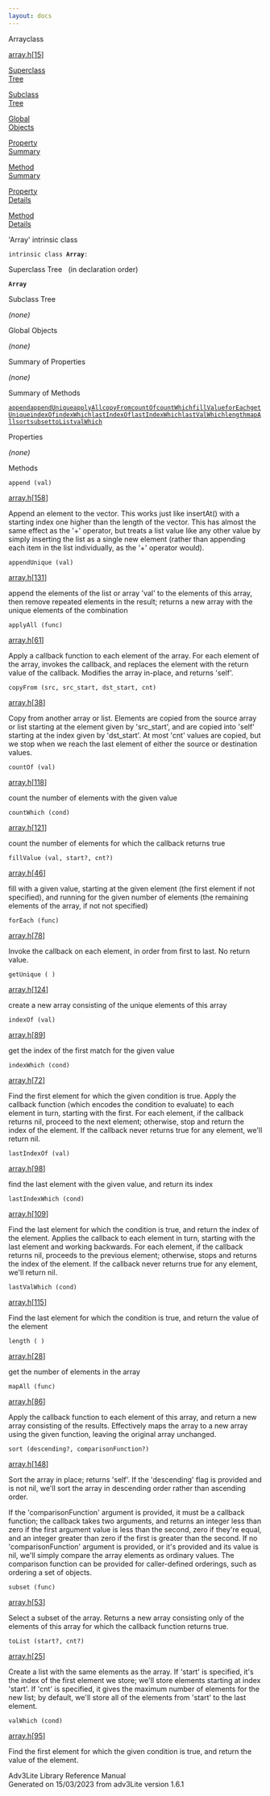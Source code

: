 ```yaml
---
layout: docs
---
```

<span class="title">Array</span><span class="type">class</span>

[array.h](../file/array.h.html)\[[15](../source/array.h.html#15)\]

[Superclass  
Tree](#_SuperClassTree_)

[Subclass  
Tree](#_SubClassTree_)

[Global  
Objects](#_ObjectSummary_)

[Property  
Summary](#_PropSummary_)

[Method  
Summary](#_MethodSummary_)

[Property  
Details](#_Properties_)

[Method  
Details](#_Methods_)



'Array' intrinsic class

`intrinsic class `**`Array`**` : `



<span id="_SuperClassTree_"></span>



<span class="hdln">Superclass Tree</span>   (in declaration order)



**`Array`**  
<span id="_SubClassTree_"></span>



<span class="hdln">Subclass Tree</span>  



*(none)* <span id="_ObjectSummary_"></span>



<span class="hdln">Global Objects</span>  



*(none)* <span id="_PropSummary_"></span>



<span class="hdln">Summary of Properties</span>  





*(none)* <span id="_MethodSummary_"></span>



<span class="hdln">Summary of Methods</span>  



[`append`](#append)[`appendUnique`](#appendUnique)[`applyAll`](#applyAll)[`copyFrom`](#copyFrom)[`countOf`](#countOf)[`countWhich`](#countWhich)[`fillValue`](#fillValue)[`forEach`](#forEach)[`getUnique`](#getUnique)[`indexOf`](#indexOf)[`indexWhich`](#indexWhich)[`lastIndexOf`](#lastIndexOf)[`lastIndexWhich`](#lastIndexWhich)[`lastValWhich`](#lastValWhich)[`length`](#length)[`mapAll`](#mapAll)[`sort`](#sort)[`subset`](#subset)[`toList`](#toList)[`valWhich`](#valWhich)

<span id="_Properties_"></span>



<span class="hdln">Properties</span>  



*(none)* <span id="_Methods_"></span>



<span class="hdln">Methods</span>  



<span id="append"></span>

`append (val)`

[array.h](../file/array.h.html)\[[158](../source/array.h.html#158)\]



Append an element to the vector. This works just like insertAt() with a
starting index one higher than the length of the vector. This has almost
the same effect as the '+' operator, but treats a list value like any
other value by simply inserting the list as a single new element (rather
than appending each item in the list individually, as the '+' operator
would).



<span id="appendUnique"></span>

`appendUnique (val)`

[array.h](../file/array.h.html)\[[131](../source/array.h.html#131)\]



append the elements of the list or array 'val' to the elements of this
array, then remove repeated elements in the result; returns a new array
with the unique elements of the combination



<span id="applyAll"></span>

`applyAll (func)`

[array.h](../file/array.h.html)\[[61](../source/array.h.html#61)\]



Apply a callback function to each element of the array. For each element
of the array, invokes the callback, and replaces the element with the
return value of the callback. Modifies the array in-place, and returns
'self'.



<span id="copyFrom"></span>

`copyFrom (src, src_start, dst_start, cnt)`

[array.h](../file/array.h.html)\[[38](../source/array.h.html#38)\]



Copy from another array or list. Elements are copied from the source
array or list starting at the element given by 'src_start', and are
copied into 'self' starting at the index given by 'dst_start'. At most
'cnt' values are copied, but we stop when we reach the last element of
either the source or destination values.



<span id="countOf"></span>

`countOf (val)`

[array.h](../file/array.h.html)\[[118](../source/array.h.html#118)\]



count the number of elements with the given value



<span id="countWhich"></span>

`countWhich (cond)`

[array.h](../file/array.h.html)\[[121](../source/array.h.html#121)\]



count the number of elements for which the callback returns true



<span id="fillValue"></span>

`fillValue (val, start?, cnt?)`

[array.h](../file/array.h.html)\[[46](../source/array.h.html#46)\]



fill with a given value, starting at the given element (the first
element if not specified), and running for the given number of elements
(the remaining elements of the array, if not not specified)



<span id="forEach"></span>

`forEach (func)`

[array.h](../file/array.h.html)\[[78](../source/array.h.html#78)\]



Invoke the callback on each element, in order from first to last. No
return value.



<span id="getUnique"></span>

`getUnique ( )`

[array.h](../file/array.h.html)\[[124](../source/array.h.html#124)\]



create a new array consisting of the unique elements of this array



<span id="indexOf"></span>

`indexOf (val)`

[array.h](../file/array.h.html)\[[89](../source/array.h.html#89)\]



get the index of the first match for the given value



<span id="indexWhich"></span>

`indexWhich (cond)`

[array.h](../file/array.h.html)\[[72](../source/array.h.html#72)\]



Find the first element for which the given condition is true. Apply the
callback function (which encodes the condition to evaluate) to each
element in turn, starting with the first. For each element, if the
callback returns nil, proceed to the next element; otherwise, stop and
return the index of the element. If the callback never returns true for
any element, we'll return nil.



<span id="lastIndexOf"></span>

`lastIndexOf (val)`

[array.h](../file/array.h.html)\[[98](../source/array.h.html#98)\]



find the last element with the given value, and return its index



<span id="lastIndexWhich"></span>

`lastIndexWhich (cond)`

[array.h](../file/array.h.html)\[[109](../source/array.h.html#109)\]



Find the last element for which the condition is true, and return the
index of the element. Applies the callback to each element in turn,
starting with the last element and working backwards. For each element,
if the callback returns nil, proceeds to the previous element;
otherwise, stops and returns the index of the element. If the callback
never returns true for any element, we'll return nil.



<span id="lastValWhich"></span>

`lastValWhich (cond)`

[array.h](../file/array.h.html)\[[115](../source/array.h.html#115)\]



Find the last element for which the condition is true, and return the
value of the element



<span id="length"></span>

`length ( )`

[array.h](../file/array.h.html)\[[28](../source/array.h.html#28)\]



get the number of elements in the array



<span id="mapAll"></span>

`mapAll (func)`

[array.h](../file/array.h.html)\[[86](../source/array.h.html#86)\]



Apply the callback function to each element of this array, and return a
new array consisting of the results. Effectively maps the array to a new
array using the given function, leaving the original array unchanged.



<span id="sort"></span>

`sort (descending?, comparisonFunction?)`

[array.h](../file/array.h.html)\[[148](../source/array.h.html#148)\]



Sort the array in place; returns 'self'. If the 'descending' flag is
provided and is not nil, we'll sort the array in descending order rather
than ascending order.

If the 'comparisonFunction' argument is provided, it must be a callback
function; the callback takes two arguments, and returns an integer less
than zero if the first argument value is less than the second, zero if
they're equal, and an integer greater than zero if the first is greater
than the second. If no 'comparisonFunction' argument is provided, or
it's provided and its value is nil, we'll simply compare the array
elements as ordinary values. The comparison function can be provided for
caller-defined orderings, such as ordering a set of objects.



<span id="subset"></span>

`subset (func)`

[array.h](../file/array.h.html)\[[53](../source/array.h.html#53)\]



Select a subset of the array. Returns a new array consisting only of the
elements of this array for which the callback function returns true.



<span id="toList"></span>

`toList (start?, cnt?)`

[array.h](../file/array.h.html)\[[25](../source/array.h.html#25)\]



Create a list with the same elements as the array. If 'start' is
specified, it's the index of the first element we store; we'll store
elements starting at index 'start'. If 'cnt' is specified, it gives the
maximum number of elements for the new list; by default, we'll store all
of the elements from 'start' to the last element.



<span id="valWhich"></span>

`valWhich (cond)`

[array.h](../file/array.h.html)\[[95](../source/array.h.html#95)\]



Find the first element for which the given condition is true, and return
the value of the element.





Adv3Lite Library Reference Manual  
Generated on 15/03/2023 from adv3Lite version 1.6.1


